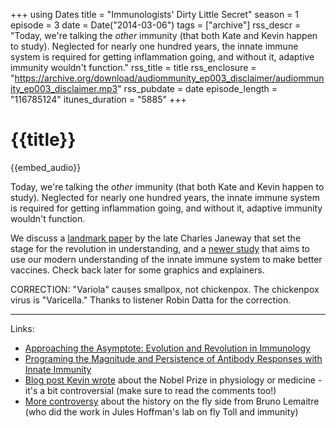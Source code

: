 +++
using Dates
title = "Immunologists' Dirty Little Secret"
season = 1
episode = 3
date = Date("2014-03-06")
tags = ["archive"]
rss_descr = "Today, we're talking the *other* immunity (that both Kate and Kevin happen to study). Neglected for nearly one hundred years, the innate immune system is required for getting inflammation going, and without it, adaptive immunity wouldn't function."
rss_title = title
rss_enclosure = "https://archive.org/download/audiommunity_ep003_disclaimer/audiommunity_ep003_disclaimer.mp3"
rss_pubdate = date
episode_length = "116785124"
itunes_duration = "5885"
+++

# {{title}}

{{embed_audio}}

Today, we're talking the *other* immunity (that both Kate and Kevin happen to study). Neglected for nearly one hundred years, the innate immune system is required for getting inflammation going, and without it, adaptive immunity wouldn't function.

We discuss a [landmark paper](http://www.ncbi.nlm.nih.gov/pubmed/2700931) by the late Charles Janeway that set the stage for the revolution in understanding, and a [newer study](http://www.ncbi.nlm.nih.gov/pmc/articles/PMC3057367/#__ffn_sectitle) that aims to use our modern understanding of the innate immune system to make better vaccines. Check back later for some graphics and explainers.

CORRECTION: "Variola" causes smallpox, not chickenpox. The chickenpox virus is "Varicella." Thanks to listener Robin Datta for the correction.

--------

Links:

- [Approaching the Asymptote: Evolution and Revolution in Immunology](http://cl.ly/3v003o2L0X463U053f2L)
- [Programing the Magnitude and Persistence of Antibody Responses with Innate Immunity](http://www.ncbi.nlm.nih.gov/pmc/articles/PMC3057367/#__ffn_sectitle)
- [Blog post Kevin wrote](http://scienceblogs.com/webeasties/2011/10/06/a-bitter-sweet-nobel-beutler/) about the Nobel Prize in physiology or medicine - it's a bit controversial (make sure to read the comments too!)
- [More controversy](http://www.behinddiscoveries.com/) about the history on the fly side from Bruno Lemaitre (who did the work in Jules Hoffman's lab on fly Toll and immunity)
